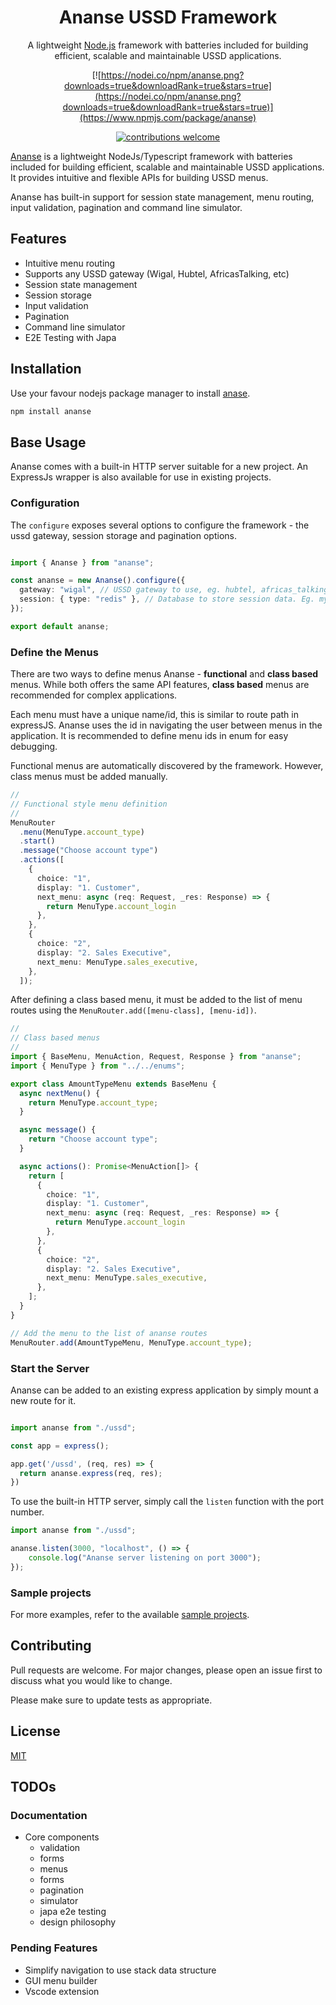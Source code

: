 <center>
<h1> Ananse USSD Framework</h1>
</center>

<p align="center">A lightweight <a href="http://nodejs.org" target="blank">Node.js</a> framework with batteries included for building efficient, scalable and maintainable USSD applications.</p>

<center>

[![https://nodei.co/npm/ananse.png?downloads=true&downloadRank=true&stars=true](https://nodei.co/npm/ananse.png?downloads=true&downloadRank=true&stars=true)](https://www.npmjs.com/package/ananse)

[![contributions welcome](https://img.shields.io/badge/contributions-welcome-brightgreen.svg?style=flat)](https://github.com/dwyl/esta/issues)

</center>

[Ananse](https://www.npmjs.com/package/ananse/) is a lightweight NodeJs/Typescript framework with batteries included for building efficient, scalable and maintainable USSD applications. It provides intuitive and flexible APIs for building USSD menus.

Ananse has built-in support for session state management, menu routing, input validation, pagination and command line simulator.

## Features

- Intuitive menu routing
- Supports any USSD gateway (Wigal, Hubtel, AfricasTalking, etc)
- Session state management
- Session storage
- Input validation
- Pagination
- Command line simulator
- E2E Testing with Japa

## Installation

Use your favour nodejs package manager to install [anase](https://www.npmjs.com/package/ananse/).

```bash
npm install ananse
```

## Base Usage

Ananse comes with a built-in HTTP server suitable for a new project. An ExpressJs wrapper is also available for use in existing projects.

### Configuration

The `configure` exposes several options to configure the framework - the ussd gateway, session storage and pagination options.

```typescript

import { Ananse } from "ananse";

const ananse = new Ananse().configure({
  gateway: "wigal", // USSD gateway to use, eg. hubtel, africas_talking.
  session: { type: "redis" }, // Database to store session data. Eg. mysql, postgres and redis
});

export default ananse;
```

### Define the Menus

There are two ways to define menus Ananse - **functional** and **class based** menus. While both offers the same API features, **class based** menus are recommended for complex applications.

Each menu must have a unique name/id, this is similar to route path in expressJS. Ananse uses the id in navigating the user between menus in the application. It is recommended to define menu ids in enum for easy debugging.

Functional menus are automatically discovered by the framework. However, class menus must be added manually.

```typescript
//
// Functional style menu definition
//
MenuRouter
  .menu(MenuType.account_type)
  .start()
  .message("Choose account type")
  .actions([
    {
      choice: "1",
      display: "1. Customer",
      next_menu: async (req: Request, _res: Response) => {
        return MenuType.account_login
      },
    },
    {
      choice: "2",
      display: "2. Sales Executive",
      next_menu: MenuType.sales_executive,
    },
  ]);
```

After defining a class based menu, it must be added to the list of menu routes using the `MenuRouter.add([menu-class], [menu-id])`.

```typescript
//
// Class based menus
//
import { BaseMenu, MenuAction, Request, Response } from "ananse";
import { MenuType } from "../../enums";

export class AmountTypeMenu extends BaseMenu {
  async nextMenu() {
    return MenuType.account_type;
  }

  async message() {
    return "Choose account type";
  }

  async actions(): Promise<MenuAction[]> {
    return [
      {
        choice: "1",
        display: "1. Customer",
        next_menu: async (req: Request, _res: Response) => {
          return MenuType.account_login
        },
      },
      {
        choice: "2",
        display: "2. Sales Executive",
        next_menu: MenuType.sales_executive,
      },
    ];
  }
}

// Add the menu to the list of ananse routes
MenuRouter.add(AmountTypeMenu, MenuType.account_type);
```

### Start the Server

Ananse can be added to an existing express application by simply mount a new route for it.

```typescript

import ananse from "./ussd";

const app = express();

app.get('/ussd', (req, res) => {
  return ananse.express(req, res);
})
```

To use the built-in HTTP server, simply call the `listen` function with the port number.

```typescript
import ananse from "./ussd";

ananse.listen(3000, "localhost", () => {
    console.log("Ananse server listening on port 3000");
});
```

### Sample projects

For more examples, refer to the available [sample projects](https://github.com/ephrimlawrence/ananse/blob/bee6f84743bc6c9b3859cee38de487eba922e575/tests/sample-apps).

## Contributing

Pull requests are welcome. For major changes, please open an issue first to discuss what you would like to change.

Please make sure to update tests as appropriate.

## License

[MIT](https://choosealicense.com/licenses/mit/)

## TODOs

### Documentation

- Core components
  - validation
  - forms
  - menus
  - forms
  - pagination
  - simulator
  - japa e2e testing
  - design philosophy

### Pending Features

- Simplify navigation to use stack data structure
- GUI menu builder
- Vscode extension
